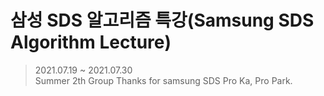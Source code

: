 # 삼성 SDS 알고리즘 특강(Samsung SDS Algorithm Lecture)
> 2021.07.19 ~ 2021.07.30 <br>
> Summer 2th Group Thanks for samsung SDS Pro Ka, Pro Park.<br>
